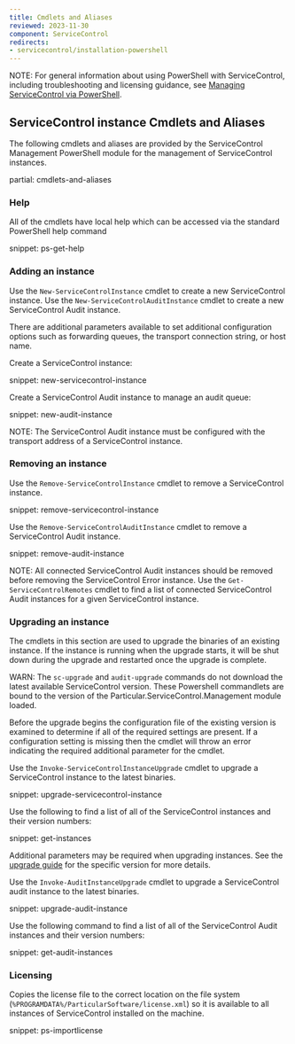 ```yaml
---
title: Cmdlets and Aliases
reviewed: 2023-11-30
component: ServiceControl
redirects:
- servicecontrol/installation-powershell
---
```


NOTE: For general information about using PowerShell with ServiceControl, including troubleshooting and licensing guidance, see [Managing ServiceControl via PowerShell](/servicecontrol/powershell.md).

## ServiceControl instance Cmdlets and Aliases

The following cmdlets and aliases are provided by the ServiceControl Management PowerShell module for the management of ServiceControl instances.

partial: cmdlets-and-aliases

### Help

All of the cmdlets have local help which can be accessed via the standard PowerShell help command

snippet: ps-get-help

### Adding an instance

Use the `New-ServiceControlInstance` cmdlet to create a new ServiceControl instance. Use the `New-ServiceControlAuditInstance` cmdlet to create a new ServiceControl Audit instance.

There are additional parameters available to set additional configuration options such as forwarding queues, the transport connection string, or host name.

Create a ServiceControl instance:

snippet: new-servicecontrol-instance

Create a ServiceControl Audit instance to manage an audit queue:

snippet: new-audit-instance

NOTE: The ServiceControl Audit instance must be configured with the transport address of a ServiceControl instance.

### Removing an instance

Use the `Remove-ServiceControlInstance` cmdlet to remove a ServiceControl instance.

snippet: remove-servicecontrol-instance

Use the `Remove-ServiceControlAuditInstance` cmdlet to remove a ServiceControl Audit instance.

snippet: remove-audit-instance

NOTE: All connected ServiceControl Audit instances should be removed before removing the ServiceControl Error instance. Use the `Get-ServiceControlRemotes` cmdlet to find a list of connected ServiceControl Audit instances for a given ServiceControl instance.

### Upgrading an instance

The cmdlets in this section are used to upgrade the binaries of an existing instance. If the instance is running when the upgrade starts, it will be shut down during the upgrade and restarted once the upgrade is complete.

WARN: The `sc-upgrade` and `audit-upgrade` commands do not download the latest available ServiceControl version. These Powershell commandlets are bound to the version of the Particular.ServiceControl.Management module loaded.

Before the upgrade begins the configuration file of the existing version is examined to determine if all of the required settings are present. If a configuration setting is missing then the cmdlet will throw an error indicating the required additional parameter for the cmdlet.

Use the `Invoke-ServiceControlInstanceUpgrade` cmdlet to upgrade a ServiceControl instance to the latest binaries.

snippet: upgrade-servicecontrol-instance

Use the following to find a list of all of the ServiceControl instances and their version numbers:

snippet: get-instances

Additional parameters may be required when upgrading instances. See the [upgrade guide](/servicecontrol/upgrades/) for the specific version for more details.

Use the `Invoke-AuditInstanceUpgrade` cmdlet to upgrade a ServiceControl audit instance to the latest binaries.

snippet: upgrade-audit-instance

Use the following command to find a list of all of the ServiceControl Audit instances and their version numbers:

snippet: get-audit-instances

### Licensing

Copies the license file to the correct location on the file system (`%PROGRAMDATA%/ParticularSoftware/license.xml`) so it is available to all instances of ServiceControl installed on the machine.

snippet: ps-importlicense
